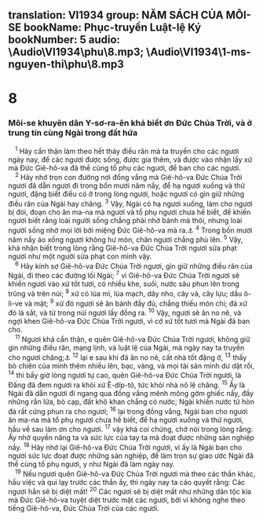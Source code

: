 translation: VI1934
group: NĂM SÁCH CỦA MÔI-SE
bookName: Phục-truyền Luật-lệ Ký 
bookNumber: 5
audio: \Audio\VI1934\phu\8.mp3; \Audio\VI1934\1-ms-nguyen-thi\phu\8.mp3
-------

<div class="title"><h1>8</h1><h3>Môi-se khuyên dân Y-sơ-ra-ên khá biết ơn Đức Chúa Trời, và ở trung tín cùng Ngài trong đất hứa</h3></div>
<span class="verse phu_8_1"> <sup>1</sup> Hãy cẩn thận làm theo hết thảy điều răn mà ta truyền cho các ngươi ngày nay, để các ngươi được sống, được gia thêm, và được vào nhận lấy xứ mà Đức Giê-hô-va đã thề cùng tổ phụ các ngươi, để ban cho các ngươi. <br/></span>
<span class="verse phu_8_2"> <sup>2</sup> Hãy nhớ trọn con đường nơi đồng vắng mà Giê-hô-va Đức Chúa Trời ngươi đã dẫn ngươi đi trong bốn mươi năm nầy, để hạ ngươi xuống và thử ngươi, đặng biết điều có ở trong lòng ngươi, hoặc ngươi có gìn giữ những điều răn của Ngài hay chăng. </span>
<span class="verse phu_8_3"><sup>3</sup> Vậy, Ngài có hạ ngươi xuống, làm cho ngươi bị đói, đoạn cho ăn ma-na mà ngươi và tổ phụ ngươi chưa hề biết, để khiến ngươi biết rằng loài người sống chẳng phải nhờ bánh mà thôi, nhưng loài người sống nhờ mọi lời bởi miệng Đức Giê-hô-va mà ra.<a data-toggle="tooltip" data-placement="bottom" title="Mat 4:4; Lu 4:4">⚓</a></span>
<span class="verse phu_8_4"><sup>4</sup> Trong bốn mươi năm nầy áo xống ngươi không hư mòn, chân ngươi chẳng phù lên. </span>
<span class="verse phu_8_5"><sup>5</sup> Vậy, khá nhận biết trong lòng rằng Giê-hô-va Đức Chúa Trời ngươi sửa phạt ngươi như một người sửa phạt con mình vậy. <br/></span>
<span class="verse phu_8_6"> <sup>6</sup> Hãy kính sợ Giê-hô-va Đức Chúa Trời ngươi, gìn giữ những điều răn của Ngài, đi theo các đường lối Ngài; </span>
<span class="verse phu_8_7"><sup>7</sup> vì Giê-hô-va Đức Chúa Trời ngươi sẽ khiến ngươi vào xứ tốt tươi, có nhiều khe, suối, nước sâu phun lên trong trũng và trên núi; </span>
<span class="verse phu_8_8"><sup>8</sup> xứ có lúa mì, lúa mạch, dây nho, cây vả, cây lựu; dầu ô-li-ve và mật; </span>
<span class="verse phu_8_9"><sup>9</sup> xứ đó ngươi sẽ ăn bánh đầy đủ, chẳng thiếu món chi; đá xứ đó là sắt, và từ trong núi ngươi lấy đồng ra. </span>
<span class="verse phu_8_10"><sup>10</sup> Vậy, ngươi sẽ ăn no nê, và ngợi khen Giê-hô-va Đức Chúa Trời ngươi, vì cớ xứ tốt tươi mà Ngài đã ban cho. <br/></span>
<span class="verse phu_8_11"> <sup>11</sup> Ngươi khá cẩn thận, e quên Giê-hô-va Đức Chúa Trời ngươi, không giữ gìn những điều răn, mạng lịnh, và luật lệ của Ngài, mà ngày nay ta truyền cho ngươi chăng;<a data-toggle="tooltip" data-placement="bottom" title="Os 13:5-6">⚓</a></span>
<span class="verse phu_8_12"><sup>12</sup> lại e sau khi đã ăn no nê, cất nhà tốt đặng ở, </span>
<span class="verse phu_8_13"><sup>13</sup> thấy bò chiên của mình thêm nhiều lên, bạc, vàng, và mọi tài sản mình dư dật rồi, </span>
<span class="verse phu_8_14"><sup>14</sup> thì bấy giờ lòng ngươi tự cao, quên Giê-hô-va Đức Chúa Trời ngươi, là Đấng đã đem ngươi ra khỏi xứ Ê-díp-tô, tức khỏi nhà nô lệ chăng. </span>
<span class="verse phu_8_15"><sup>15</sup> Ấy là Ngài đã dẫn ngươi đi ngang qua đồng vắng mênh mông gớm ghiếc nầy, đầy những rắn lửa, bò cạp, đất khô khan chẳng có nước; Ngài khiến nước từ hòn đá rất cứng phun ra cho ngươi; </span>
<span class="verse phu_8_16"><sup>16</sup> lại trong đồng vắng, Ngài ban cho ngươi ăn ma-na mà tổ phụ ngươi chưa hề biết, để hạ ngươi xuống và thử ngươi, hầu về sau làm ơn cho ngươi. </span>
<span class="verse phu_8_17"><sup>17</sup> vậy khá coi chừng, chớ nói trong lòng rằng: Ấy nhờ quyền năng ta và sức lực của tay ta mà đoạt được những sản nghiệp nầy. </span>
<span class="verse phu_8_18"><sup>18</sup> Hãy nhớ lại Giê-hô-va Đức Chúa Trời ngươi, vì ấy là Ngài ban cho ngươi sức lực đoạt được những sản nghiệp, để làm trọn sự giao ước Ngài đã thề cùng tổ phụ ngươi, y như Ngài đã làm ngày nay. <br/></span>
<span class="verse phu_8_19"> <sup>19</sup> Nếu ngươi quên Giê-hô-va Đức Chúa Trời ngươi mà theo các thần khác, hầu việc và quì lạy trước các thần ấy, thì ngày nay ta cáo quyết rằng: Các ngươi hẳn sẽ bị diệt mất! </span>
<span class="verse phu_8_20"><sup>20</sup> Các ngươi sẽ bị diệt mất như những dân tộc kia mà Đức Giê-hô-va tuyệt diệt trước mặt các ngươi, bởi vì không nghe theo tiếng Giê-hô-va, Đức Chúa Trời của các ngươi. <br/></span>
